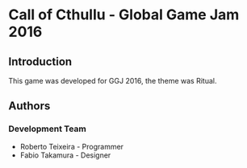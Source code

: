 # Call of Cthullu - Global Game Jam 2016

## Introduction

This game was developed for GGJ 2016, the theme was Ritual.

## Authors

### Development Team
* Roberto Teixeira - Programmer
* Fabio Takamura - Designer



